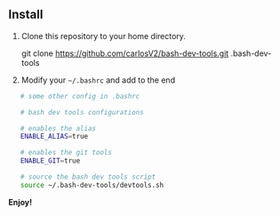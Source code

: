 ## Install

1. Clone this repository to your home directory.

    git clone https://github.com/carlosV2/bash-dev-tools.git .bash-dev-tools

2. Modify your `~/.bashrc` and add to the end

```sh
   # some other config in .bashrc

   # bash dev tools configurations

   # enables the alias
   ENABLE_ALIAS=true

   # enables the git tools
   ENABLE_GIT=true

   # source the bash dev tools script
   source ~/.bash-dev-tools/devtools.sh
```

**Enjoy!**